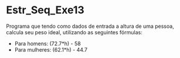 # Estr_Seq_Exe13
Programa que tendo como dados de entrada a altura de uma pessoa, calcula seu peso ideal, utilizando as seguintes fórmulas:
* Para homens: (72.7*h) - 58
* Para mulheres: (62.1*h) - 44.7
